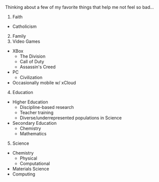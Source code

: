 Thinking about a few of my favorite things that help me not feel so bad...
1. Faith
  * Catholicism
2. Family
3. Video Games
  - XBox
    * The Division
    * Call of Duty
    * Assassin's Creed
  - PC
    * Civilization
  - Occasionally mobile w/ xCloud
4. Education
  * Higher Education
    * Discipline-based research
    * Teacher training
    * Diverse/underrepresented populations in Science
  * Secondary Education
    * Chemistry
    * Mathematics
5. Science
  - Chemistry
    * Physical
    * Computational
  - Materials Science
  - Computing
